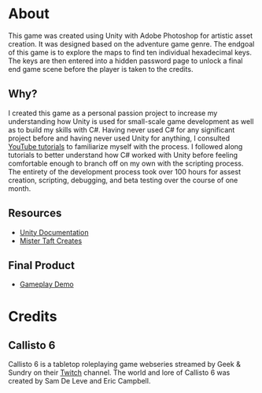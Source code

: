 # About
This game was created using Unity with Adobe Photoshop for artistic asset creation. It was designed based on the adventure game genre. The endgoal of this game is to explore the maps to find ten individual hexadecimal keys. The keys are then entered into a hidden password page to unlock a final end game scene before the player is taken to the credits.

## Why?
I created this game as a personal passion project to increase my understanding how Unity is used for small-scale game development as well as to build my skills with C#. Having never used C# for any significant project before and having never used Unity for anything, I consulted [YouTube tutorials](https://www.youtube.com/channel/UCZczqDvepgNqy80gTMGnUXw) to familiarize myself with the process. I followed along tutorials to better understand how C# worked with Unity before feeling comfortable enough to branch off on my own with the scripting process. The entirety of the development process took over 100 hours for assest creation, scripting, debugging, and beta testing over the course of one month.

## Resources
* [Unity Documentation](https://docs.unity3d.com/Manual/index.html)
* [Mister Taft Creates](https://www.youtube.com/channel/UCZczqDvepgNqy80gTMGnUXw)

## Final Product
* [Gameplay Demo](https://twitter.com/livesparke/status/1105173811954102272)

# Credits
## Callisto 6
Callisto 6 is a tabletop roleplaying game webseries streamed by Geek & Sundry on their [Twitch](https://www.twitch.tv/geekandsundry) channel. The world and lore of Callisto 6 was created by Sam De Leve and Eric Campbell.

